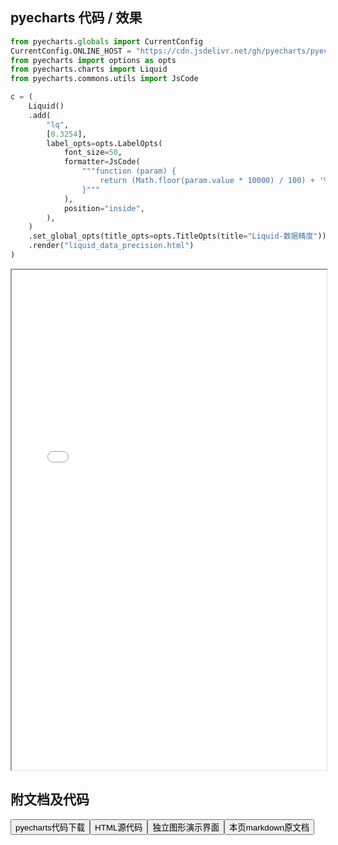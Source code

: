 
## pyecharts 代码 / 效果

```python
from pyecharts.globals import CurrentConfig
CurrentConfig.ONLINE_HOST = "https://cdn.jsdelivr.net/gh/pyecharts/pyecharts-assets@latest/assets/"
from pyecharts import options as opts
from pyecharts.charts import Liquid
from pyecharts.commons.utils import JsCode

c = (
    Liquid()
    .add(
        "lq",
        [0.3254],
        label_opts=opts.LabelOpts(
            font_size=50,
            formatter=JsCode(
                """function (param) {
                    return (Math.floor(param.value * 10000) / 100) + '%';
                }"""
            ),
            position="inside",
        ),
    )
    .set_global_opts(title_opts=opts.TitleOpts(title="Liquid-数据精度"))
    .render("liquid_data_precision.html")
)
```

<iframe width="100%" height="800px" src="/pyecharts/Liquid/liquid_data_precision.html"></iframe>

## 附文档及代码

<a href="https://cdn.jsdelivr.net/gh/wfy-belief/python/docs/pyecharts/Liquid/liquid_data_precision.py"><button class="mybutton">pyecharts代码下载</button></a><a href="https://cdn.jsdelivr.net/gh/wfy-belief/python/docs/pyecharts/Liquid/liquid_data_precision.html"><button class="mybutton">HTML源代码</button></a><a href="https://python.wfyblog.cn/pyecharts/Liquid/liquid_data_precision.html"><button class="mybutton">独立图形演示界面</button></a><a href="https://cdn.jsdelivr.net/gh/wfy-belief/python/docs/pyecharts/Liquid/liquid_data_precision.md"><button class="mybutton">本页markdown原文档</button></a>